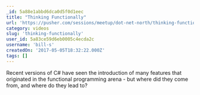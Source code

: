 ```yaml
---
_id: 5a88e1abbd6dca0d5f0d1eec
title: "Thinking Functionally"
url: 'https://pusher.com/sessions/meetup/dot-net-north/thinking-functionally'
category: videos
slug: 'thinking-functionally'
user_id: 5a83ce59d6eb0005c4ecda2c
username: 'bill-s'
createdOn: '2017-05-05T18:32:22.000Z'
tags: []
---
```


Recent versions of C# have seen the introduction of many features that originated in the functional programming arena - but where did they come from, and where do they lead to?
